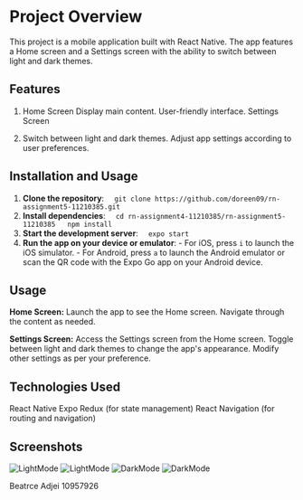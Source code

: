 # Project Overview
This project is a mobile application built with React Native. The app features a Home screen and a Settings screen with the ability to switch between light and dark themes.

## Features
1. Home Screen
Display main content.
User-friendly interface.
Settings Screen

2. Switch between light and dark themes.
Adjust app settings according to user preferences.


## Installation and Usage

1. **Clone the repository**:   ```   git clone https://github.com/doreen09/rn-assignment5-11210385.git   ```
2. **Install dependencies**:   ```   cd rn-assignment4-11210385/rn-assignment5-11210385   npm install   ```
3. **Start the development server**:   ```   expo start   ```
4. **Run the app on your device or emulator**:   - For iOS, press `i` to launch the iOS simulator.   - For Android, press `a` to launch the Android emulator or scan the QR code with the Expo Go app on your Android device.

## Usage
**Home Screen:**
Launch the app to see the Home screen.
Navigate through the content as needed.

**Settings Screen:**
Access the Settings screen from the Home screen.
Toggle between light and dark themes to change the app's appearance.
Modify other settings as per your preference.

## Technologies Used
React Native
Expo
Redux (for state management)
React Navigation (for routing and navigation)

## Screenshots
![LightMode](/MobileApp/assets/sc1.png)
![LightMode](/MobileApp/assets/sc3.png)
![DarkMode](/MobileApp/assets/sc2.png)
![DarkMode](/MobileApp/assets/sc3.png)



Beatrce Adjei
10957926